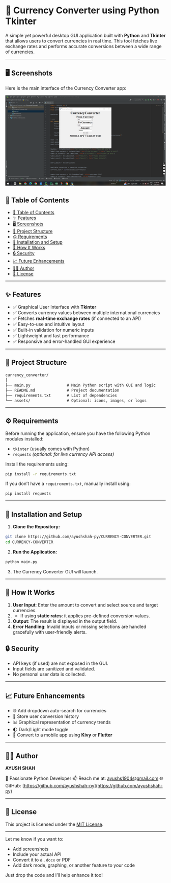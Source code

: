 # 💱 Currency Converter using Python Tkinter

A simple yet powerful desktop GUI application built with **Python** and **Tkinter** that allows users to convert currencies in real time. This tool fetches live exchange rates and performs accurate conversions between a wide range of currencies.

--------------------------------------------------------------------------------------------------------------------------------------------------------------------------------------------------------------------

## 🖥️ Screenshots

Here is the main interface of the Currency Converter app:

![Currency Converter GUI](https://github.com/ayushshah-py/CURRENCY-CONVERTER/blob/main/CURRENCY%20CONVERTER%20.png?raw=true)


## 📌 Table of Contents

* [📌 Table of Contents](#-table-of-contents)
* [✨ Features](#-features)
* [🖥️ Screenshots](#️-screenshots)
* [📂 Project Structure](#-project-structure)
* [⚙️ Requirements](#️-requirements)
* [🚀 Installation and Setup](#-installation-and-setup)
* [🔧 How It Works](#-how-it-works)
* [🔒 Security](#-security)
* [📈 Future Enhancements](#-future-enhancements)
* [🧑‍💻 Author](#-author)
* [📜 License](#-license)

--------------------------------------------------------------------------------------

## ✨ Features

* ✅ Graphical User Interface with **Tkinter**
* ✅ Converts currency values between multiple international currencies
* ✅ Fetches **real-time exchange rates** (if connected to an API)
* ✅ Easy-to-use and intuitive layout
* ✅ Built-in validation for numeric inputs
* ✅ Lightweight and fast performance
* ✅ Responsive and error-handled GUI experience

----------------------------------------------------------------------------------------
## 📂 Project Structure

```
currency_converter/
│
├── main.py                # Main Python script with GUI and logic
├── README.md              # Project documentation
├── requirements.txt       # List of dependencies
└── assets/                # Optional: icons, images, or logos
```

---

## ⚙️ Requirements

Before running the application, ensure you have the following Python modules installed:

* `tkinter` (usually comes with Python)
* `requests` *(optional: for live currency API access)*

Install the requirements using:

```bash
pip install -r requirements.txt
```

If you don’t have a `requirements.txt`, manually install using:

```bash
pip install requests
```

---

## 🚀 Installation and Setup

1. **Clone the Repository:**

```bash
git clone https://github.com/ayushshah-py/CURRENCY-CONVERTER.git
cd CURRENCY-CONVERTER
```

2. **Run the Application:**

```bash
python main.py
```

3. The Currency Converter GUI will launch.

---

## 🔧 How It Works

1. **User Input**: Enter the amount to convert and select source and target currencies.
2. * If using **static rates**: it applies pre-defined conversion values.
3. **Output**: The result is displayed in the output field.
4. **Error Handling**: Invalid inputs or missing selections are handled gracefully with user-friendly alerts.

## 🔒 Security

* API keys (if used) are not exposed in the GUI.
* Input fields are sanitized and validated.
* No personal user data is collected.

---

## 📈 Future Enhancements

* 🌐 Add dropdown auto-search for currencies
* 💾 Store user conversion history
* 📊 Graphical representation of currency trends
* 🌓 Dark/Light mode toggle
* 📱 Convert to a mobile app using **Kivy** or **Flutter**

---

## 🧑‍💻 Author

**AYUSH SHAH**

💼 Passionate Python Developer
📫 Reach me at: ayushs1904@gmail.com
🌐 GitHub: [https://github.com/ayushshah-py](https://github.com/ayushshah-py)

---

## 📜 License

This project is licensed under the [MIT License](LICENSE).

---

Let me know if you want to:

* Add screenshots
* Include your actual API
* Convert it to a `.docx` or PDF
* Add dark mode, graphing, or another feature to your code

Just drop the code and I’ll help enhance it too!
